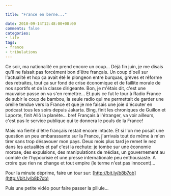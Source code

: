 ```yaml
---

title: "France en berne..."

date: 2010-09-14T12:48:00+00:00
comments: false
categories: 
- life
tags:
- france
- tribulations
---
```


Ce soir, ma nationalité en prend encore un coup... Déjà fin juin, je me disais qu'il ne faisait pas forcément bon d'être français. Un coup d'oeil sur l'actualité et hop ça avait été le plongeon entre burquas, grèves et réforme des retraites, tout ça sur fond de crise économique et de faillite morale de nos sportifs et de la classe dirigeante. Bon, je m'étais dit, c'est une mauvaise passe on va s'en remettre... Et puis ce fut le tour à Radio France de subir le coup de bambou, la seule radio qui me permettait de garder une oreille tendue vers la France et que je me faisais une joie d'écouter en podcast tous les soirs depuis Jakarta. Bing, finit les chroniques de Guillon et Laporte, finit Allô la planète... bref Français à l'étranger, va voir ailleurs, c'est pas le service publique qui te donnera le pouls de la France!

 Mais ma fierté d'être français restait encore intacte. Et si l'on me posait une question un peu embarassante sur la France, j'arrivais tout de même à m'en tirer sans trop désavouer mon pays. Deux mois plus tard je remet le nez dans les actualités et paf c'est la rechute: je tombe sur une économie morose, des expulsions, des manipulations de médias, un gouvernement au comble de l'hypocrisie et une presse internationale peu enthousiaste. A croire que rien ne change et tout empire (le terme n'est pas innocent)...

 Pour la minute déprime, faire un tour sur: [http://bit.ly/b8b7ob](http://bit.ly/b8b7ob)
 
 Puis une petite vidéo pour faire passer la pillule...


